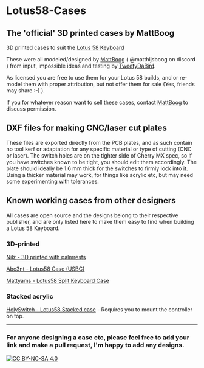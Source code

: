 # Lotus58-Cases

## The 'official' 3D printed cases by MattBoog
3D printed cases to suit the [Lotus 58 Keyboard](https://github.com/TweetyDaBird/Lotus-58-Classic)

These were all modeled/designed by [MattBoog](https://github.com/MattBoog) ( @matthijsboog on discord ) from input, impossible ideas and testing by [TweetyDaBird](https://github.com/TweetyDaBird).

As licensed you are free to use them for your Lotus 58 builds, and or re-model them with proper attribution, but not offer them for sale (Yes, friends may share :-) ). 

If you for whatever reason want to sell these cases, contact [MattBoog](https://github.com/MattBoog) to discuss permission.

## DXF files for making CNC/laser cut plates
These files are exported directly from the PCB plates, and as such contain no tool kerf or adaptation for any specific material or type of cutting (CNC or laser). The switch holes are on the tighter side of Cherry MX spec, so if you have switches known to be tight, you should edit them accordingly. The plate should ideally be 1.6 mm thick for the switches to firmly lock into it. Using a thicker material may work, for things like acrylic etc, but may need some experimenting with tolerances. 

## Known working cases from other designers
All cases are open source and the designs belong to their respective publisher, and are only listed here to make them easy to find when building a Lotus 58 Keyboard.

### 3D-printed
[Nilz - 3D printed with palmrests](https://www.printables.com/model/305878-lotus58-case-classic-124-version)

[Abc3nt - Lotus58 Case (USBC)](https://www.thingiverse.com/thing:6654109)

[Mattyams - Lotus58 Split Keyboard Case](https://www.thingiverse.com/thing:4768218)


### Stacked acrylic
[HolySwitch - Lotus58 Stacked case](https://github.com/HolySwitch/lotus58-stacked-case) - Requires you to mount the controller on top.

***
### For anyone designing a case etc, please feel free to add your link and make a pull request, I'm happy to add any designs.

[![CC BY-NC-SA 4.0][cc-by-nc-sa-shield]][cc-by-nc-sa]

[cc-by-nc-sa]: http://creativecommons.org/licenses/by-nc-sa/4.0/
[cc-by-nc-sa-image]: https://licensebuttons.net/l/by-nc-sa/4.0/88x31.png
[cc-by-nc-sa-shield]: https://img.shields.io/badge/License-CC%20BY--NC--SA%204.0-lightgrey.svg
